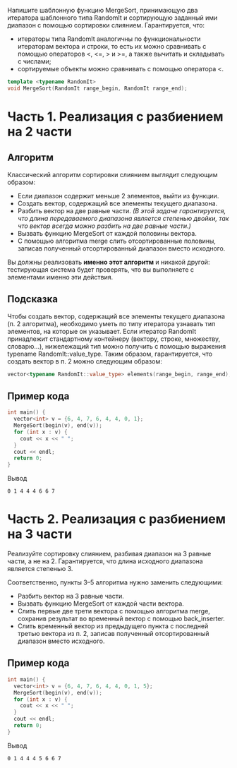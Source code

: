 Напишите шаблонную функцию MergeSort, принимающую два итератора
шаблонного типа RandomIt и сортирующую заданный ими диапазон с помощью
сортировки слиянием. Гарантируется, что:

* итераторы типа RandomIt аналогичны по функциональности итераторам
  вектора и строки, то есть их можно сравнивать с помощью операторов <, <=, >
  и >=, а также вычитать и складывать с числами;
* сортируемые объекты можно сравнивать с помощью оператора <.

```c++
template <typename RandomIt>
void MergeSort(RandomIt range_begin, RandomIt range_end);
```

# Часть 1. Реализация с разбиением на 2 части
## Алгоритм
Классический алгоритм сортировки слиянием выглядит следующим образом:

* Если диапазон содержит меньше 2 элементов, выйти из функции.
* Создать вектор, содержащий все элементы текущего диапазона.
* Разбить вектор на две равные части. _(В этой задаче гарантируется, что
  длина передаваемого диапазона является степенью двойки, так что
  вектор всегда можно разбить на две равные части.)_
* Вызвать функцию MergeSort от каждой половины вектора.
* С помощью алгоритма merge слить отсортированные половины, записав
  полученный отсортированный диапазон вместо исходного.

Вы должны реализовать **именно этот алгоритм** и никакой другой: тестирующая
система будет проверять, что вы выполняете с элементами именно эти
действия.

## Подсказка
Чтобы создать вектор, содержащий все элементы текущего диапазона
(п. 2 алгоритма), необходимо уметь по типу итератора узнавать тип элементов,
на которые он указывает. Если итератор RandomIt принадлежит стандартному
контейнеру (вектору, строке, множеству, словарю...), нижележащий тип можно
получить с помощью выражения typename RandomIt::value_type. Таким
образом, гарантируется, что создать вектор в п. 2 можно следующим образом:

```c++
vector<typename RandomIt::value_type> elements(range_begin, range_end);
```

## Пример кода

```c++
int main() {
  vector<int> v = {6, 4, 7, 6, 4, 4, 0, 1};
  MergeSort(begin(v), end(v));
  for (int x : v) {
    cout << x << " ";
  }
  cout << endl;
  return 0;
}
```

Вывод

```
0 1 4 4 4 6 6 7
```

# Часть 2. Реализация с разбиением на 3 части
Реализуйте сортировку слиянием, разбивая диапазон на 3 равные части, а не на 2.
Гарантируется, что длина исходного диапазона является степенью 3.

Соответственно, пункты 3–5 алгоритма нужно заменить следующими:

* Разбить вектор на 3 равные части.
* Вызвать функцию MergeSort от каждой части вектора.
* Слить первые две трети вектора с помощью алгоритма merge, сохранив
  результат во временный вектор с помощью back_inserter.
* Слить временный вектор из предыдущего пункта с последней третью вектора
  из п. 2, записав полученный отсортированный диапазон вместо исходного.

## Пример кода

```c++
int main() {
  vector<int> v = {6, 4, 7, 6, 4, 4, 0, 1, 5};
  MergeSort(begin(v), end(v));
  for (int x : v) {
    cout << x << " ";
  }
  cout << endl;
  return 0;
}
```

Вывод

```
0 1 4 4 4 5 6 6 7
```